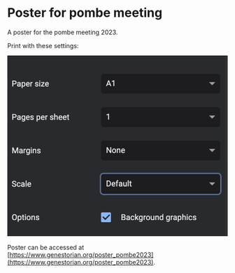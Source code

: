 # Poster for pombe meeting

A poster for the pombe meeting 2023.

Print with these settings:

![](print_settings.png)

Poster can be accessed at [https://www.genestorian.org/poster_pombe2023](https://www.genestorian.org/poster_pombe2023).